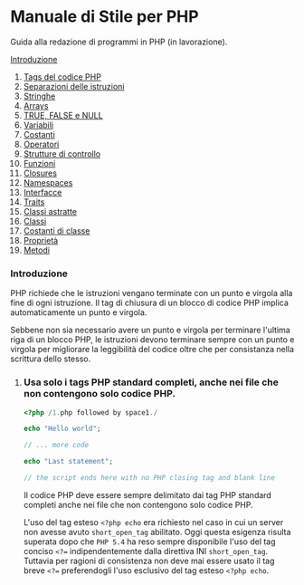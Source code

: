 # Manuale di Stile per PHP
Guida alla redazione di programmi in PHP (in lavorazione).

   [Introduzione](#introduzione)
1. [Tags del codice PHP](#tags-del-codice-php)
1. [Separazioni delle istruzioni](#separazione-delle-istruzioni)
1. [Stringhe](#stringhe)
1. [Arrays](#arrays)
1. [TRUE, FALSE e NULL](#true-false-e-null)
1. [Variabili](#variabili)
1. [Costanti](#costanti)
1. [Operatori](#operatori)
1. [Strutture di controllo](#strutture-di-controllo)
1. [Funzioni](#funzioni)
1. [Closures](#closures)
1. [Namespaces](#namespaces)
1. [Interfacce](#interfacce)
1. [Traits](#traits)
1. [Classi astratte](#classi-astratte)
1. [Classi](#classi)
1. [Costanti di classe](#costanti-di-classe)
1. [Proprietà](#proprietà)
1. [Metodi](#metodi)

### Introduzione
PHP richiede che le istruzioni vengano terminate con un punto e virgola alla fine di ogni istruzione. Il tag di chiusura di un blocco di codice PHP implica automaticamente un punto e virgola.

Sebbene non sia necessario avere un punto e virgola per terminare l'ultima riga di un blocco PHP, le istruzioni devono terminare sempre con un punto e virgola per migliorare la leggibilità del codice oltre che per consistanza nella scrittura dello stesso.

1.  ### Usa solo i tags PHP standard completi, anche nei file che non contengono solo codice PHP.
    ```php
    <?php /1.php followed by space1./

    echo "Hello world";

    // ... more code

    echo "Last statement";

    // the script ends here with no PHP closing tag and blank line

    ```

    Il codice PHP deve essere sempre delimitato dai tag PHP standard completi anche nei file che non contengono solo codice PHP.

    L'uso del tag esteso `<?php echo` era richiesto nel caso in cui un server non avesse avuto `short_open_tag` abilitato. 
    Oggi questa esigenza risulta superata dopo che `PHP 5.4` ha reso sempre disponibile l'uso del tag conciso `<?=` indipendentemente dalla direttiva INI `short_open_tag`. Tuttavia per ragioni di consistenza non deve mai essere usato il tag breve `<?=` preferendogli l'uso esclusivo del tag esteso `<?php echo`.
